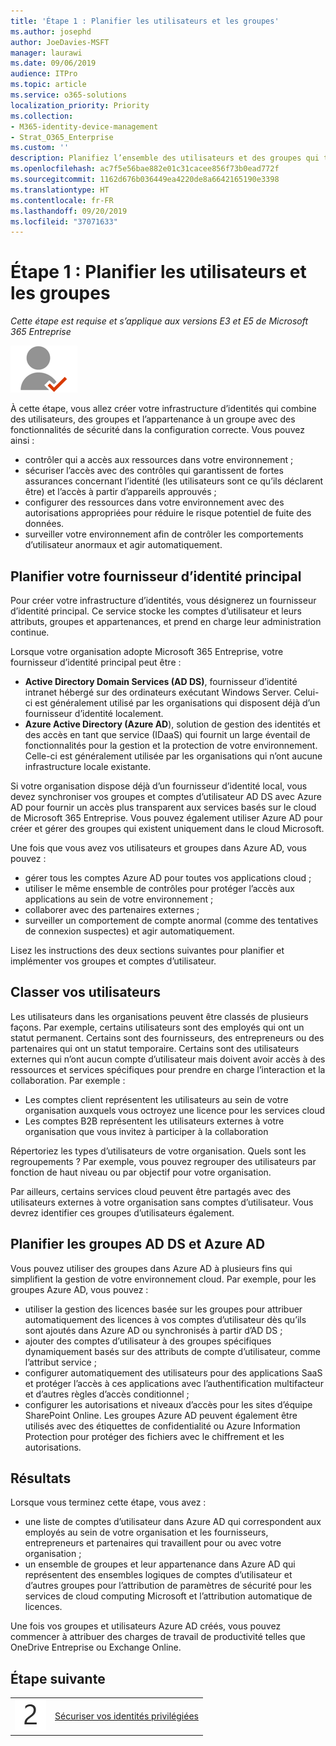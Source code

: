 ```yaml
---
title: 'Étape 1 : Planifier les utilisateurs et les groupes'
ms.author: josephd
author: JoeDavies-MSFT
manager: laurawi
ms.date: 09/06/2019
audience: ITPro
ms.topic: article
ms.service: o365-solutions
localization_priority: Priority
ms.collection:
- M365-identity-device-management
- Strat_O365_Enterprise
ms.custom: ''
description: Planifiez l’ensemble des utilisateurs et des groupes qui travailleront pour votre organisation.
ms.openlocfilehash: ac7f5e56bae882e01c31cacee856f73b0ead772f
ms.sourcegitcommit: 1162d676b036449ea4220de8a6642165190e3398
ms.translationtype: HT
ms.contentlocale: fr-FR
ms.lasthandoff: 09/20/2019
ms.locfileid: "37071633"
---
```

# <a name="step-1-plan-for-users-and-groups"></a>Étape 1 : Planifier les utilisateurs et les groupes

*Cette étape est requise et s’applique aux versions E3 et E5 de Microsoft 365 Entreprise*

![](./media/deploy-foundation-infrastructure/identity_icon-small.png)

À cette étape, vous allez créer votre infrastructure d’identités qui combine des utilisateurs, des groupes et l’appartenance à un groupe avec des fonctionnalités de sécurité dans la configuration correcte. Vous pouvez ainsi :

- contrôler qui a accès aux ressources dans votre environnement ;
- sécuriser l’accès avec des contrôles qui garantissent de fortes assurances concernant l’identité (les utilisateurs sont ce qu’ils déclarent être) et l’accès à partir d’appareils approuvés ;
- configurer des ressources dans votre environnement avec des autorisations appropriées pour réduire le risque potentiel de fuite des données. 
- surveiller votre environnement afin de contrôler les comportements d’utilisateur anormaux et agir automatiquement.

## <a name="plan-your-primary-identity-provider"></a>Planifier votre fournisseur d’identité principal

Pour créer votre infrastructure d’identités, vous désignerez un fournisseur d’identité principal. Ce service stocke les comptes d’utilisateur et leurs attributs, groupes et appartenances, et prend en charge leur administration continue.

Lorsque votre organisation adopte Microsoft 365 Entreprise, votre fournisseur d’identité principal peut être :

- **Active Directory Domain Services (AD DS)**, fournisseur d’identité intranet hébergé sur des ordinateurs exécutant Windows Server. Celui-ci est généralement utilisé par les organisations qui disposent déjà d’un fournisseur d’identité localement.
- **Azure Active Directory (Azure AD**), solution de gestion des identités et des accès en tant que service (IDaaS) qui fournit un large éventail de fonctionnalités pour la gestion et la protection de votre environnement. Celle-ci est généralement utilisée par les organisations qui n’ont aucune infrastructure locale existante.

Si votre organisation dispose déjà d’un fournisseur d’identité local, vous devez synchroniser vos groupes et comptes d’utilisateur AD DS avec Azure AD pour fournir un accès plus transparent aux services basés sur le cloud de Microsoft 365 Entreprise. Vous pouvez également utiliser Azure AD pour créer et gérer des groupes qui existent uniquement dans le cloud Microsoft.

Une fois que vous avez vos utilisateurs et groupes dans Azure AD, vous pouvez :

- gérer tous les comptes Azure AD pour toutes vos applications cloud ; 
- utiliser le même ensemble de contrôles pour protéger l’accès aux applications au sein de votre environnement ;
- collaborer avec des partenaires externes ;
- surveiller un comportement de compte anormal (comme des tentatives de connexion suspectes) et agir automatiquement.

Lisez les instructions des deux sections suivantes pour planifier et implémenter vos groupes et comptes d’utilisateur.

## <a name="categorize-your-users"></a>Classer vos utilisateurs
Les utilisateurs dans les organisations peuvent être classés de plusieurs façons. Par exemple, certains utilisateurs sont des employés qui ont un statut permanent. Certains sont des fournisseurs, des entrepreneurs ou des partenaires qui ont un statut temporaire. Certains sont des utilisateurs externes qui n’ont aucun compte d’utilisateur mais doivent avoir accès à des ressources et services spécifiques pour prendre en charge l’interaction et la collaboration. Par exemple :

- Les comptes client représentent les utilisateurs au sein de votre organisation auxquels vous octroyez une licence pour les services cloud
- Les comptes B2B représentent les utilisateurs externes à votre organisation que vous invitez à participer à la collaboration

Répertoriez les types d’utilisateurs de votre organisation. Quels sont les regroupements ? Par exemple, vous pouvez regrouper des utilisateurs par fonction de haut niveau ou par objectif pour votre organisation.

Par ailleurs, certains services cloud peuvent être partagés avec des utilisateurs externes à votre organisation sans comptes d’utilisateur. Vous devrez identifier ces groupes d’utilisateurs également.

## <a name="plan-for-ad-ds-and-azure-ad-groups"></a>Planifier les groupes AD DS et Azure AD

Vous pouvez utiliser des groupes dans Azure AD à plusieurs fins qui simplifient la gestion de votre environnement cloud. Par exemple, pour les groupes Azure AD, vous pouvez :

- utiliser la gestion des licences basée sur les groupes pour attribuer automatiquement des licences à vos comptes d’utilisateur dès qu’ils sont ajoutés dans Azure AD ou synchronisés à partir d’AD DS ; 
- ajouter des comptes d’utilisateur à des groupes spécifiques dynamiquement basés sur des attributs de compte d’utilisateur, comme l’attribut service ;  
- configurer automatiquement des utilisateurs pour des applications SaaS et protéger l’accès à ces applications avec l’authentification multifacteur et d’autres règles d’accès conditionnel ;
- configurer les autorisations et niveaux d’accès pour les sites d’équipe SharePoint Online. Les groupes Azure AD peuvent également être utilisés avec des étiquettes de confidentialité ou Azure Information Protection pour protéger des fichiers avec le chiffrement et les autorisations. 

## <a name="results"></a>Résultats

Lorsque vous terminez cette étape, vous avez :

- une liste de comptes d’utilisateur dans Azure AD qui correspondent aux employés au sein de votre organisation et les fournisseurs, entrepreneurs et partenaires qui travaillent pour ou avec votre organisation ;
- un ensemble de groupes et leur appartenance dans Azure AD qui représentent des ensembles logiques de comptes d’utilisateur et d’autres groupes pour l’attribution de paramètres de sécurité pour les services de cloud computing Microsoft et l’attribution automatique de licences.

Une fois vos groupes et utilisateurs Azure AD créés, vous pouvez commencer à attribuer des charges de travail de productivité telles que OneDrive Entreprise ou Exchange Online.

## <a name="next-step"></a>Étape suivante

|||
|:-------|:-----|
|![](./media/stepnumbers/Step2.png)| [Sécuriser vos identités privilégiées](identity-designate-protect-admin-accounts.md) |

